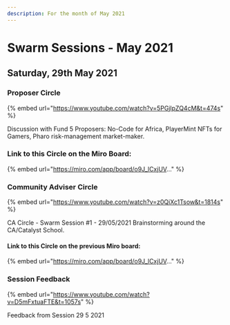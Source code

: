 ```yaml
---
description: For the month of May 2021
---
```


# Swarm Sessions - May 2021

## Saturday, 29th May 2021

### Proposer Circle

{% embed url="https://www.youtube.com/watch?v=5PGjlpZQ4cM&t=474s" %}

Discussion with Fund 5 Proposers: No-Code for Africa, PlayerMint NFTs for Gamers, Pharo risk-management market-maker.&#x20;

### Link to this Circle on the Miro Board:

{% embed url="https://miro.com/app/board/o9J_lCxjUV..." %}

### Community Adviser Circle

{% embed url="https://www.youtube.com/watch?v=z0QiXc1Tsow&t=1814s" %}

CA Circle - Swarm Session #1 - 29/05/2021 Brainstorming around the CA/Catalyst School.&#x20;

#### Link to this Circle on the previous Miro board:

{% embed url="https://miro.com/app/board/o9J_lCxjUV..." %}



### Session Feedback

{% embed url="https://www.youtube.com/watch?v=D5mFxtuaFTE&t=1057s" %}

Feedback from Session 29 5 2021



